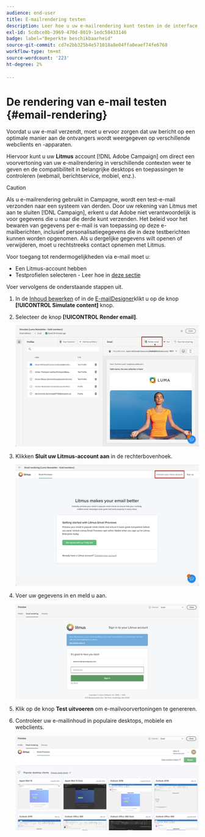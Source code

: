 ```yaml
---
audience: end-user
title: E-mailrendering testen
description: Leer hoe u uw e-mailrendering kunt testen in de interface van het campagneweb
exl-id: 5cdbce8b-3969-470d-8019-1edc58433146
badge: label="Beperkte beschikbaarheid"
source-git-commit: cd7e2bb325b4e571018a8e04ffa0eaef74fe6768
workflow-type: tm+mt
source-wordcount: '223'
ht-degree: 2%

---
```



# De rendering van e-mail testen {#email-rendering}

Voordat u uw e-mail verzendt, moet u ervoor zorgen dat uw bericht op een optimale manier aan de ontvangers wordt weergegeven op verschillende webclients en -apparaten.

Hiervoor kunt u uw **Litmus** account [!DNL Adobe Campaign] om direct een voorvertoning van uw e-mailrendering in verschillende contexten weer te geven en de compatibiliteit in belangrijke desktops en toepassingen te controleren (webmail, berichtservice, mobiel, enz.).

>[!CAUTION]
>
>Als u e-mailrendering gebruikt in Campagne, wordt een test-e-mail verzonden naar een systeem van derden. Door uw rekening van Litmus met aan te sluiten [!DNL Campaign], erkent u dat Adobe niet verantwoordelijk is voor gegevens die u naar die derde kunt verzenden. Het beleid voor het bewaren van gegevens per e-mail is van toepassing op deze e-mailberichten, inclusief personalisatiegegevens die in deze testberichten kunnen worden opgenomen. Als u dergelijke gegevens wilt openen of verwijderen, moet u rechtstreeks contact opnemen met Litmus.

Voor toegang tot rendermogelijkheden via e-mail moet u:

* Een Litmus-account hebben
* Testprofielen selecteren - Leer hoe in [deze sectie](preview-content.md)

Voer vervolgens de onderstaande stappen uit.

1. In de [Inhoud bewerken](../email/edit-content.md) of in de [E-mailDesigner](../email/get-started-email-designer.md)klikt u op de knop **[!UICONTROL Simulate content]** knop.

1. Selecteer de knop **[!UICONTROL Render email]**.

   ![](assets/simulate-rendering-button.png)

1. Klikken **Sluit uw Litmus-account aan** in de rechterbovenhoek.

   ![](assets/simulate-rendering-litmus.png)

1. Voer uw gegevens in en meld u aan.

   ![](assets/simulate-rendering-credentials.png)

1. Klik op de knop **Test uitvoeren** om e-mailvoorvertoningen te genereren.

1. Controleer uw e-mailinhoud in populaire desktops, mobiele en webclients.

   ![](assets/simulate-rendering-previews.png)

<!--
TO CHECK IF user is directed to Litmus or if the email rendering is shown directly in the Campaign UI.

CONTENT ABOVE COPIED FROM AJO

If not redirecting to Litmus:

To test the email rendering, follow these steps:

1. Access the email content creation screen, then click **[!UICONTROL Simulate content]**.

1. Click the **[!UICONTROL Render email]** button.

    The left pane provides various desktop, mobile and web-based email clients. Select the desired email client to display a preview of your email in the right pane. 

    ![](assets/render-context.png)

    >[!NOTE]
    >
    >The email clients list provides a sample of the major mail clients. Additional email clients are available from the filter button next to the top search bar.

 -->
